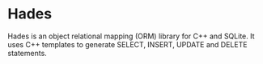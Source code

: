 Hades
=====

Hades is an object relational mapping (ORM) library for C++ and SQLite.  It
uses C++ templates to generate SELECT, INSERT, UPDATE and DELETE statements.

